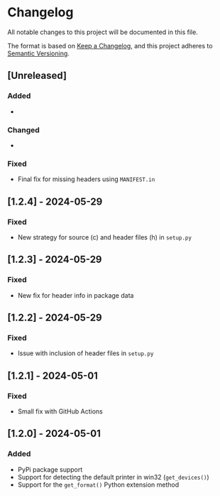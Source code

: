 # Changelog

All notable changes to this project will be documented in this file.

The format is based on [Keep a Changelog](https://keepachangelog.com/en/1.0.0/),
and this project adheres to [Semantic Versioning](https://semver.org/spec/v2.0.0.html).

## [Unreleased]

### Added

*

### Changed

*

### Fixed

* Final fix for missing headers using `MANIFEST.in`

## [1.2.4] - 2024-05-29

### Fixed

* New strategy for source (c) and header files (h) in `setup.py`

## [1.2.3] - 2024-05-29

### Fixed

* New fix for header info in package data

## [1.2.2] - 2024-05-29

### Fixed

* Issue with inclusion of header files in `setup.py`

## [1.2.1] - 2024-05-01

### Fixed

* Small fix with GitHub Actions

## [1.2.0] - 2024-05-01

### Added

* PyPi package support
* Support for detecting the default printer in win32 (`get_devices()`)
* Support for the `get_format()` Python extension method
